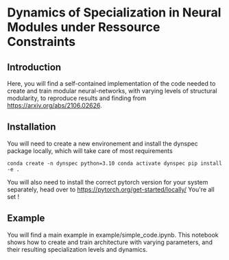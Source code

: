# Dynamics of Specialization in Neural Modules under Ressource Constraints

## Introduction

Here, you will find a self-contained implementation of the code needed to create and train modular neural-networks, with varying levels of structural modularity, to reproduce results and finding from https://arxiv.org/abs/2106.02626.

## Installation
You will need to create a new environement and install the dynspec package locally, which will take care of most requirements

``
  conda create -n dynspec python=3.10
  conda activate dynspec
  pip install -e .
``

You will also need to install the correct pytorch version for your system separately, head over to https://pytorch.org/get-started/locally/
You're all set !

## Example
You will find a main example in example/simple_code.ipynb. This notebook shows how to create and train architecture with varying parameters, and their resulting specialization levels and dynamics.  
